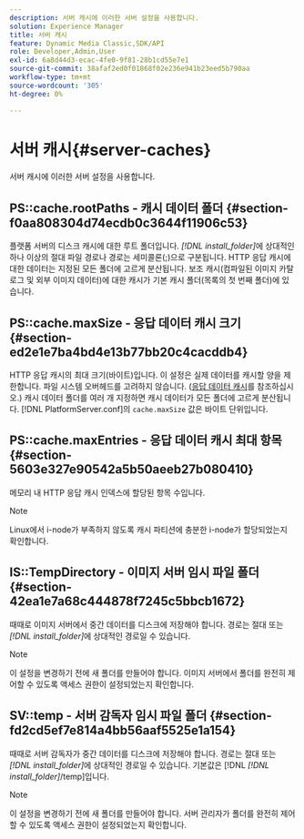 ```yaml
---
description: 서버 캐시에 이러한 서버 설정을 사용합니다.
solution: Experience Manager
title: 서버 캐시
feature: Dynamic Media Classic,SDK/API
role: Developer,Admin,User
exl-id: 6a8d44d3-ecac-4fe0-9f81-28b1cd55e7e1
source-git-commit: 38afaf2ed0f01868f02e236e941b23eed5b790aa
workflow-type: tm+mt
source-wordcount: '305'
ht-degree: 0%

---
```


# 서버 캐시{#server-caches}

서버 캐시에 이러한 서버 설정을 사용합니다.

## PS::cache.rootPaths - 캐시 데이터 폴더 {#section-f0aa808304d74ecdb0c3644f11906c53}

플랫폼 서버의 디스크 캐시에 대한 루트 폴더입니다. *[!DNL install_folder]*&#x200B;에 상대적인 하나 이상의 절대 파일 경로나 경로는 세미콜론(;)으로 구분됩니다. HTTP 응답 캐시에 대한 데이터는 지정된 모든 폴더에 고르게 분산됩니다. 보조 캐시(컴파일된 이미지 카탈로그 및 외부 이미지 데이터)에 대한 캐시가 기본 캐시 폴더(목록의 첫 번째 폴더)에 있습니다.

## PS::cache.maxSize - 응답 데이터 캐시 크기 {#section-ed2e1e7ba4bd4e13b77bb20c4cacddb4}

HTTP 응답 캐시의 최대 크기(바이트)입니다. 이 설정은 실제 데이터를 캐시할 양을 제한합니다. 파일 시스템 오버헤드를 고려하지 않습니다. ([응답 데이터 캐시](../../../../is-api/image-serving-api-ref/c-configuration-and-administration/c-data-caches/c-response-data-cache.md#concept-81ea996c242441f2a69f7e9d9b3a29ca)를 참조하십시오.) 캐시 데이터 폴더를 여러 개 지정하면 캐시 데이터가 모든 폴더에 고르게 분산됩니다. [!DNL PlatformServer.conf]의 `cache.maxSize` 값은 바이트 단위입니다.

## PS::cache.maxEntries - 응답 데이터 캐시 최대 항목 {#section-5603e327e90542a5b50aeeb27b080410}

메모리 내 HTTP 응답 캐시 인덱스에 할당된 항목 수입니다.

>[!NOTE]
>
>Linux에서 i-node가 부족하지 않도록 캐시 파티션에 충분한 i-node가 할당되었는지 확인합니다.

## IS::TempDirectory - 이미지 서버 임시 파일 폴더 {#section-42ea1e7a68c444878f7245c5bbcb1672}

때때로 이미지 서버에서 중간 데이터를 디스크에 저장해야 합니다. 경로는 절대 또는 *[!DNL install_folder]*&#x200B;에 상대적인 경로일 수 있습니다.

>[!NOTE]
>
>이 설정을 변경하기 전에 새 폴더를 만들어야 합니다. 이미지 서버에서 폴더를 완전히 제어할 수 있도록 액세스 권한이 설정되었는지 확인합니다.

## SV::temp - 서버 감독자 임시 파일 폴더 {#section-fd2cd5ef7e814a4bb56aaf5525e1a154}

때때로 서버 감독자가 중간 데이터를 디스크에 저장해야 합니다. 경로는 절대 또는 *[!DNL install_folder]*&#x200B;에 상대적인 경로일 수 있습니다. 기본값은 [!DNL *[!DNL install_folder]*/temp]입니다.

>[!NOTE]
>
>이 설정을 변경하기 전에 새 폴더를 만들어야 합니다. 서버 관리자가 폴더를 완전히 제어할 수 있도록 액세스 권한이 설정되었는지 확인합니다.
